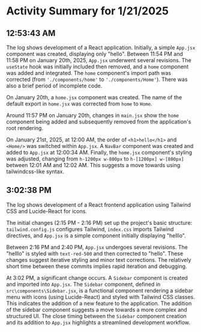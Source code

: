 # Activity Summary for 1/21/2025

## 12:53:43 AM
The log shows development of a React application.  Initially, a simple `App.jsx` component was created, displaying only "hello".  Between 11:54 PM and 11:58 PM on January 20th, 2025,  `App.jsx` underwent several revisions.  The `useState` hook was initially included then removed, and a `home` component was added and integrated. The `home` component's import path was corrected (from `'./components/home'` to `'./components/Home'`). There was also a brief period of incomplete code.

On January 20th, a `home.jsx` component was created. The name of the default export in `home.jsx` was corrected from `home` to `Home`.

Around 11:57 PM on January 20th, changes in `main.jsx` show the `home` component being added and subsequently removed from the application's root rendering.

On January 21st, 2025, at 12:00 AM, the order of `<h1>hello</h1>` and `<Home/>` was switched within `App.jsx`. A `NavBar` component was created and added to `App.jsx` at 12:00:34 AM.  Finally, the `home.jsx` component's styling was adjusted, changing from `h-1200px w-800px` to `h-[1200px] w-[800px]` between 12:01 AM and 12:02 AM.  This suggests a move towards using tailwindcss-like syntax.


## 3:02:38 PM
The log shows development of a React frontend application using Tailwind CSS and Lucide-React for icons.

The initial changes (2:15 PM - 2:16 PM) set up the project's basic structure: `tailwind.config.js` configures Tailwind, `index.css` imports Tailwind directives, and `App.jsx` is a simple component initially displaying "helllo".

Between 2:16 PM and 2:40 PM, `App.jsx` undergoes several revisions.  The "helllo" is styled with `text-red-500` and then corrected to "hello".  These changes suggest iterative styling and minor text corrections.  The relatively short time between these commits implies rapid iteration and debugging.


At 3:02 PM, a significant change occurs. A `Sidebar` component is created and imported into `App.jsx`.  The `Sidebar` component, defined in `src\components\Sidebar.jsx`, is a functional component rendering a sidebar menu with icons (using Lucide-React) and styled with Tailwind CSS classes. This indicates the addition of a new feature to the application.  The addition of the sidebar component suggests a move towards a more complex and structured UI.  The close timing between the `Sidebar` component creation and its addition to `App.jsx` highlights a streamlined development workflow.
